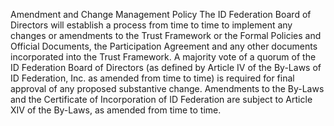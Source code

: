 Amendment and Change Management Policy
The ID Federation Board of Directors will establish a process from time to time to implement any changes or amendments to the Trust Framework or the Formal Policies and Official Documents, the Participation Agreement and any other documents incorporated into the Trust Framework. A majority vote of a quorum of the ID Federation Board of Directors (as defined by Article IV of the By-Laws of ID Federation, Inc. as amended from time to time) is required for final approval of any proposed substantive change. Amendments to the By-Laws and the Certificate of Incorporation of ID Federation are subject to Article XIV of the By-Laws, as amended from time to time.
